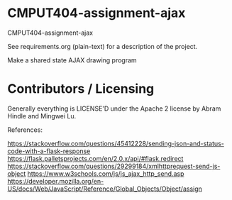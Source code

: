 CMPUT404-assignment-ajax
==============================

CMPUT404-assignment-ajax

See requirements.org (plain-text) for a description of the project.

Make a shared state AJAX drawing program

Contributors / Licensing
========================

Generally everything is LICENSE'D under the Apache 2 license by Abram Hindle and Mingwei Lu.

References:

https://stackoverflow.com/questions/45412228/sending-json-and-status-code-with-a-flask-response
https://flask.palletsprojects.com/en/2.0.x/api/#flask.redirect
https://stackoverflow.com/questions/29299184/xmlhttprequest-send-js-object
https://www.w3schools.com/js/js_ajax_http_send.asp
https://developer.mozilla.org/en-US/docs/Web/JavaScript/Reference/Global_Objects/Object/assign
